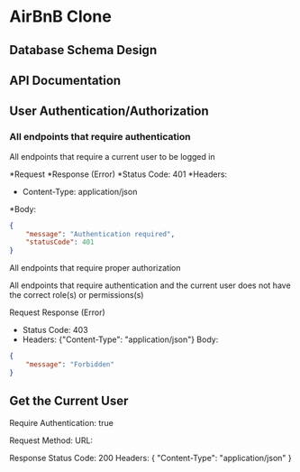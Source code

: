 # AirBnB Clone

## Database Schema Design
<add image here once created>

## API Documentation

## User Authentication/Authorization

### All endpoints that require authentication

All endpoints that require a current user to be logged in

*Request
*Response (Error)
*Status Code: 401
*Headers: 
   * Content-Type: application/json

*Body:
```json
{
    "message": "Authentication required",
    "statusCode": 401
}
```

All endpoints that require proper authorization

All endpoints that require authentication and the current user does not have the correct role(s) or permissions(s)

Request
Response (Error)
- Status Code: 403
- Headers: {"Content-Type": "application/json"}
Body: 
```json
{
    "message": "Forbidden"
}
```

## Get the Current User

Require Authentication: true

Request
Method:
URL:

Response
Status Code: 200
Headers: {
    "Content-Type": "application/json"
}



